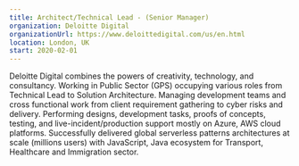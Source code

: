 ```yaml
---
title: Architect/Technical Lead - (Senior Manager)
organization: Deloitte Digital
organizationUrl: https://www.deloittedigital.com/us/en.html
location: London, UK
start: 2020-02-01
---
```


Deloitte Digital combines the powers of creativity, technology, and consultancy.
Working in Public Sector (GPS) occupying various roles from Technical Lead to Solution Architecture. Managing development teams and cross functional work from client requirement gathering to cyber risks and delivery. Performing designs, development tasks, proofs of concepts, testing, and live-incident/production support mostly on Azure, AWS cloud platforms.
Successfully delivered global serverless patterns architectures at scale (millions users) with JavaScript, Java ecosystem for Transport, Healthcare and Immigration sector.